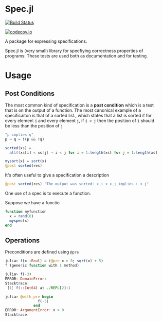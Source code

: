 # Spec.jl

[![Build Status](https://travis-ci.org/zenna/Spec.jl.svg?branch=master)](https://travis-ci.org/zenna/Spec.jl)

[![codecov.io](http://codecov.io/github/zenna/Spec.jl/coverage.svg?branch=master)](http://codecov.io/github/zenna/Spec.jl?branch=master)

A package for expressing specifications.

Spec.jl is (very small) library for specfiying correctness properties of programs.
These tests are used both as documentation and for testing.

# Usage


## Post Conditions

The most common kind of specification is a __post condition__ which is a test that is on the output of a function.
The most canonical example of a specificaiton is that of a sorted list., which states that a list is sorted if for every element `i` and every element `j`, if `i < j` then the position of `i` should be less than the position of `j`  


```julia
"p implies q"
p → q = !(p && !q)

sorted(xs) = 
  all((xs[i] < xs[j] → i < j for i = 1:length(xs) for j = 1:length(xs) if i != j))

mysort(x) = sort(x)
@post sorted(res)
```

It's often useful to give a specification a description

```julia
@post sorted(res) "The output was sorted: x_i < x_j implies i < j"
```

One use of a spec is to execute a function.

Suppose we have a functio

```julia 
function myfunction
  x = rand(0)
  myspec(x)
end
```


## Operations

Preconditions are defined using `@pre`

```julia
julia> f(x::Real) = (@pre x > 0; sqrt(x) + 5)
f (generic function with 1 method)

julia> f(-3)
ERROR: DomainError:
Stacktrace:
 [1] f(::Int64) at ./REPL[2]:1

julia> @with_pre begin
               f(-3)
             end
ERROR: ArgumentError: x > 0
Stacktrace:
```